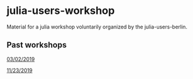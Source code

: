 # julia-users-workshop
Material for a julia workshop voluntarily organized by the julia-users-berlin.

## Past workshops

[03/02/2019](https://www.meetup.com/de-DE/opentechschool-berlin/events/259013950/)

[11/23/2019](https://www.meetup.com/de-DE/opentechschool-berlin/events/266022112/)
